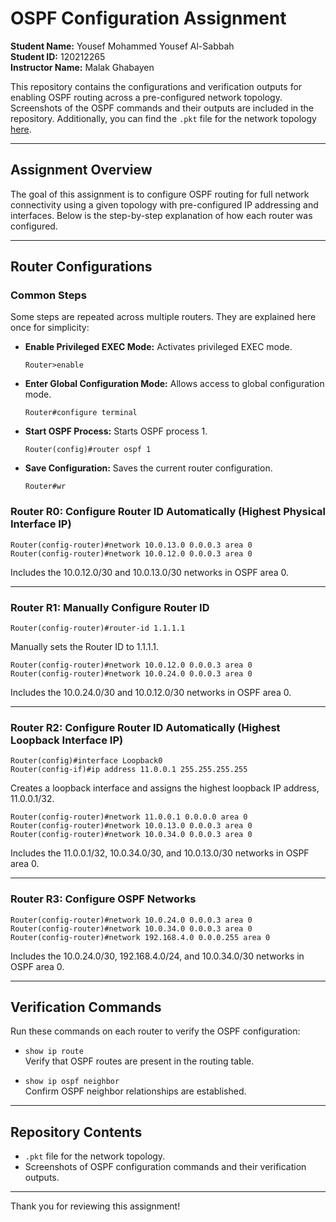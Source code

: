 # OSPF Configuration Assignment

**Student Name:** Yousef Mohammed Yousef Al-Sabbah  
**Student ID:** 120212265  
**Instructor Name:** Malak Ghabayen  

This repository contains the configurations and verification outputs for enabling OSPF routing across a pre-configured network topology. Screenshots of the OSPF commands and their outputs are included in the repository. Additionally, you can find the `.pkt` file for the network topology [here](#).

---

## Assignment Overview

The goal of this assignment is to configure OSPF routing for full network connectivity using a given topology with pre-configured IP addressing and interfaces. Below is the step-by-step explanation of how each router was configured.

---

## Router Configurations

### Common Steps

Some steps are repeated across multiple routers. They are explained here once for simplicity:

- **Enable Privileged EXEC Mode:**
  Activates privileged EXEC mode.
  ```plaintext
  Router>enable
  ```
  

- **Enter Global Configuration Mode:**
  Allows access to global configuration mode.
  ```plaintext
  Router#configure terminal
  ```

- **Start OSPF Process:**
  Starts OSPF process 1.
  ```plaintext
  Router(config)#router ospf 1
  ```
  
- **Save Configuration:**
  Saves the current router configuration.
  ```plaintext
  Router#wr
  ```
  

### **Router R0: Configure Router ID Automatically (Highest Physical Interface IP)**

```plaintext
Router(config-router)#network 10.0.13.0 0.0.0.3 area 0
Router(config-router)#network 10.0.12.0 0.0.0.3 area 0
```
Includes the 10.0.12.0/30 and 10.0.13.0/30 networks in OSPF area 0.

---

### **Router R1: Manually Configure Router ID**

```plaintext
Router(config-router)#router-id 1.1.1.1
```
Manually sets the Router ID to 1.1.1.1.

```plaintext
Router(config-router)#network 10.0.12.0 0.0.0.3 area 0
Router(config-router)#network 10.0.24.0 0.0.0.3 area 0
```
Includes the 10.0.24.0/30 and 10.0.12.0/30 networks in OSPF area 0.

---

### **Router R2: Configure Router ID Automatically (Highest Loopback Interface IP)**

```plaintext
Router(config)#interface Loopback0
Router(config-if)#ip address 11.0.0.1 255.255.255.255
```
Creates a loopback interface and assigns the highest loopback IP address, 11.0.0.1/32.

```plaintext
Router(config-router)#network 11.0.0.1 0.0.0.0 area 0
Router(config-router)#network 10.0.13.0 0.0.0.3 area 0
Router(config-router)#network 10.0.34.0 0.0.0.3 area 0
```
Includes the 11.0.0.1/32, 10.0.34.0/30, and 10.0.13.0/30 networks in OSPF area 0.

---

### **Router R3: Configure OSPF Networks**

```plaintext
Router(config-router)#network 10.0.24.0 0.0.0.3 area 0
Router(config-router)#network 10.0.34.0 0.0.0.3 area 0
Router(config-router)#network 192.168.4.0 0.0.0.255 area 0
```
Includes the 10.0.24.0/30, 192.168.4.0/24, and 10.0.34.0/30 networks in OSPF area 0.

---

## Verification Commands

Run these commands on each router to verify the OSPF configuration:

- `show ip route`  
  Verify that OSPF routes are present in the routing table.

- `show ip ospf neighbor`  
  Confirm OSPF neighbor relationships are established.

---

## Repository Contents

- `.pkt` file for the network topology.
- Screenshots of OSPF configuration commands and their verification outputs.

---

Thank you for reviewing this assignment!
